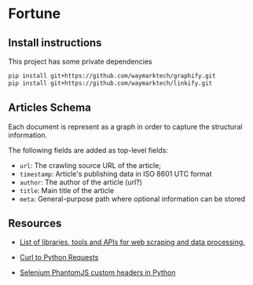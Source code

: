# Fortune

## Install instructions


This project has some private dependencies

```bash
pip install git+https://github.com/waymarktech/graphify.git
pip install git+https://github.com/waymarktech/linkify.git
```


## Articles Schema

Each document is represent as a graph in order to capture the structural information.

The following fields are added as top-level fields:

* `url`: The crawling source URL of the article;
* `timestamp`: Article's publishing data in ISO 8601 UTC format
* `author`: The author of the article (url?)
* `title`: Main title of the article
* `meta`: General-purpose path where optional information can be stored


## Resources

* [List of libraries, tools and APIs for web scraping and data processing.](https://github.com/lorien/awesome-web-scraping)

* [Curl to Python Requests](https://curl.trillworks.com/)

* [Selenium PhantomJS custom headers in Python](https://stackoverflow.com/questions/35666067/selenium-phantomjs-custom-headers-in-python)
